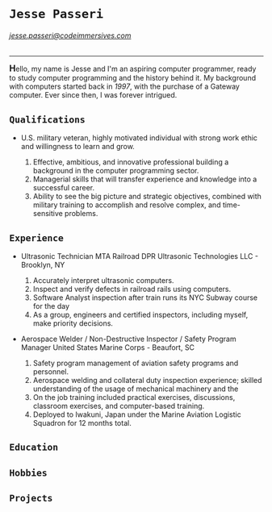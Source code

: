 # `Jesse Passeri`

###### jesse.passeri@codeimmersives.com

---

<span style="font-size:larger;">**H**</span>ello, my name is Jesse and I'm an aspiring computer programmer, ready to study computer programming and the history behind it. My background with computers started back in *1997*, with the purchase of a Gateway computer. Ever since then, I was forever intrigued.

## `Qualifications`

* U.S. military veteran, highly motivated individual with strong work ethic and willingness to learn and grow.

  1. Effective, ambitious, and innovative professional building a background in the computer programming sector.
  2. Managerial skills that will transfer experience and knowledge into a successful career.
  3. Ability to see the big picture and strategic objectives, combined with military training to accomplish and resolve complex, and time-sensitive problems.

## `Experience`

* Ultrasonic Technician MTA Railroad
DPR Ultrasonic Technologies LLC - Brooklyn, NY

  1. Accurately interpret ultrasonic computers.
  2. Inspect and verify defects in railroad rails using computers.
  3. Software Analyst inspection after train runs its NYC Subway course for the day
  4. As a group, engineers and certified inspectors, including myself,  make priority decisions.

* Aerospace Welder / Non-Destructive Inspector / Safety Program Manager
United States Marine Corps - Beaufort, SC

  1. Safety program management of aviation safety programs and personnel.
  2. Aerospace welding and collateral duty inspection experience; skilled understanding of the usage of mechanical machinery and the
  3. On the job training included practical exercises, discussions, classroom exercises, and computer-based training.
  4. Deployed to Iwakuni, Japan under the Marine Aviation Logistic Squadron for 12 months total.






## `Education`

## `Hobbies`

## `Projects`


